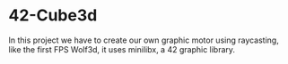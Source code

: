 # 42-Cube3d

In this project we have to create our own graphic motor using raycasting, like the first FPS Wolf3d, it uses minilibx, a 42 graphic library.
